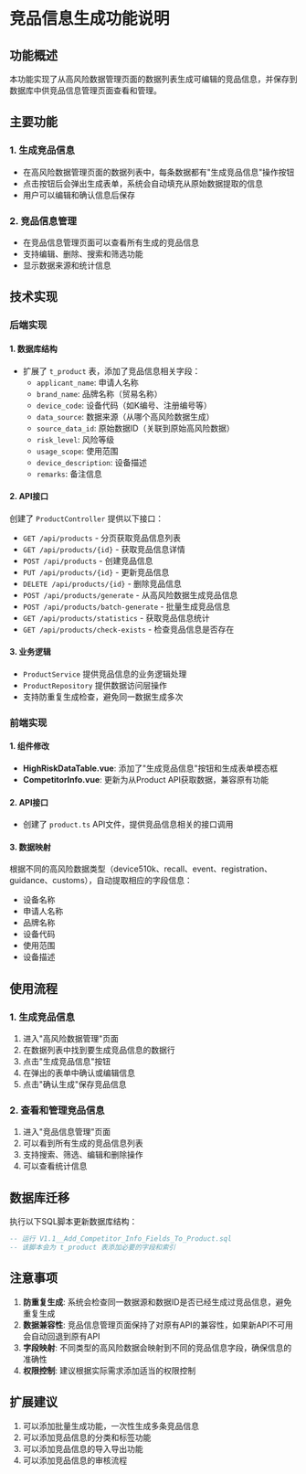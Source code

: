 # 竞品信息生成功能说明

## 功能概述

本功能实现了从高风险数据管理页面的数据列表生成可编辑的竞品信息，并保存到数据库中供竞品信息管理页面查看和管理。

## 主要功能

### 1. 生成竞品信息
- 在高风险数据管理页面的数据列表中，每条数据都有"生成竞品信息"操作按钮
- 点击按钮后会弹出生成表单，系统会自动填充从原始数据提取的信息
- 用户可以编辑和确认信息后保存

### 2. 竞品信息管理
- 在竞品信息管理页面可以查看所有生成的竞品信息
- 支持编辑、删除、搜索和筛选功能
- 显示数据来源和统计信息

## 技术实现

### 后端实现

#### 1. 数据库结构
- 扩展了 `t_product` 表，添加了竞品信息相关字段：
  - `applicant_name`: 申请人名称
  - `brand_name`: 品牌名称（贸易名称）
  - `device_code`: 设备代码（如K编号、注册编号等）
  - `data_source`: 数据来源（从哪个高风险数据生成）
  - `source_data_id`: 原始数据ID（关联到原始高风险数据）
  - `risk_level`: 风险等级
  - `usage_scope`: 使用范围
  - `device_description`: 设备描述
  - `remarks`: 备注信息

#### 2. API接口
创建了 `ProductController` 提供以下接口：
- `GET /api/products` - 分页获取竞品信息列表
- `GET /api/products/{id}` - 获取竞品信息详情
- `POST /api/products` - 创建竞品信息
- `PUT /api/products/{id}` - 更新竞品信息
- `DELETE /api/products/{id}` - 删除竞品信息
- `POST /api/products/generate` - 从高风险数据生成竞品信息
- `POST /api/products/batch-generate` - 批量生成竞品信息
- `GET /api/products/statistics` - 获取竞品信息统计
- `GET /api/products/check-exists` - 检查竞品信息是否存在

#### 3. 业务逻辑
- `ProductService` 提供竞品信息的业务逻辑处理
- `ProductRepository` 提供数据访问层操作
- 支持防重复生成检查，避免同一数据生成多次

### 前端实现

#### 1. 组件修改
- **HighRiskDataTable.vue**: 添加了"生成竞品信息"按钮和生成表单模态框
- **CompetitorInfo.vue**: 更新为从Product API获取数据，兼容原有功能

#### 2. API接口
- 创建了 `product.ts` API文件，提供竞品信息相关的接口调用

#### 3. 数据映射
根据不同的高风险数据类型（device510k、recall、event、registration、guidance、customs），自动提取相应的字段信息：
- 设备名称
- 申请人名称  
- 品牌名称
- 设备代码
- 使用范围
- 设备描述

## 使用流程

### 1. 生成竞品信息
1. 进入"高风险数据管理"页面
2. 在数据列表中找到要生成竞品信息的数据行
3. 点击"生成竞品信息"按钮
4. 在弹出的表单中确认或编辑信息
5. 点击"确认生成"保存竞品信息

### 2. 查看和管理竞品信息
1. 进入"竞品信息管理"页面
2. 可以看到所有生成的竞品信息列表
3. 支持搜索、筛选、编辑和删除操作
4. 可以查看统计信息

## 数据库迁移

执行以下SQL脚本更新数据库结构：
```sql
-- 运行 V1.1__Add_Competitor_Info_Fields_To_Product.sql
-- 该脚本会为 t_product 表添加必要的字段和索引
```

## 注意事项

1. **防重复生成**: 系统会检查同一数据源和数据ID是否已经生成过竞品信息，避免重复生成
2. **数据兼容性**: 竞品信息管理页面保持了对原有API的兼容性，如果新API不可用会自动回退到原有API
3. **字段映射**: 不同类型的高风险数据会映射到不同的竞品信息字段，确保信息的准确性
4. **权限控制**: 建议根据实际需求添加适当的权限控制

## 扩展建议

1. 可以添加批量生成功能，一次性生成多条竞品信息
2. 可以添加竞品信息的分类和标签功能
3. 可以添加竞品信息的导入导出功能
4. 可以添加竞品信息的审核流程
